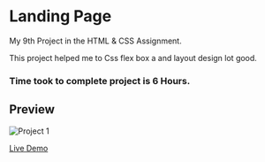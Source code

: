 # Landing Page

My 9th Project in the HTML & CSS Assignment.

This project helped me to Css flex box a and layout design lot good.

### Time took to complete project is 6 Hours.


## Preview

![Project 1](./p9.png)

[Live Demo](https://street-stylelp.netlify.app/)